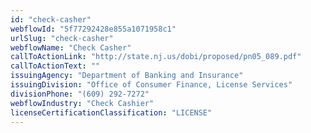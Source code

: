 ```yaml
---
id: "check-casher"
webflowId: "5f77292428e855a1071958c1"
urlSlug: "check-casher"
webflowName: "Check Casher"
callToActionLink: "http://state.nj.us/dobi/proposed/pn05_089.pdf"
callToActionText: ""
issuingAgency: "Department of Banking and Insurance"
issuingDivision: "Office of Consumer Finance, License Services"
divisionPhone: "(609) 292-7272"
webflowIndustry: "Check Cashier"
licenseCertificationClassification: "LICENSE"
---
```

